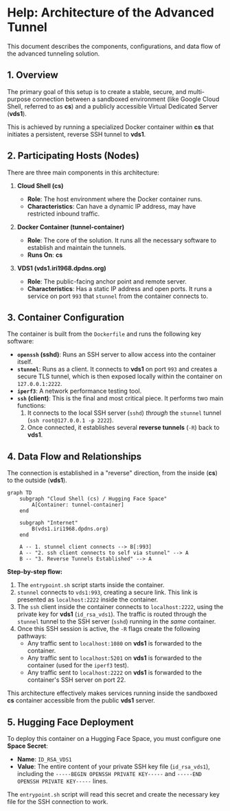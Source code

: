 # Help: Architecture of the Advanced Tunnel

This document describes the components, configurations, and data flow of the advanced tunneling solution.

## 1. Overview

The primary goal of this setup is to create a stable, secure, and multi-purpose connection between a sandboxed environment (like Google Cloud Shell, referred to as **cs**) and a publicly accessible Virtual Dedicated Server (**vds1**).

This is achieved by running a specialized Docker container within **cs** that initiates a persistent, reverse SSH tunnel to **vds1**.

## 2. Participating Hosts (Nodes)

There are three main components in this architecture:

1.  **Cloud Shell (cs)**
    *   **Role**: The host environment where the Docker container runs.
    *   **Characteristics**: Can have a dynamic IP address, may have restricted inbound traffic.

2.  **Docker Container (tunnel-container)**
    *   **Role**: The core of the solution. It runs all the necessary software to establish and maintain the tunnels.
    *   **Runs On**: **cs**

3.  **VDS1 (vds1.iri1968.dpdns.org)**
    *   **Role**: The public-facing anchor point and remote server.
    *   **Characteristics**: Has a static IP address and open ports. It runs a service on port `993` that `stunnel` from the container connects to.

## 3. Container Configuration

The container is built from the `Dockerfile` and runs the following key software:

*   **`openssh` (sshd)**: Runs an SSH server to allow access into the container itself.
*   **`stunnel`**: Runs as a client. It connects to **vds1** on port `993` and creates a secure TLS tunnel, which is then exposed locally within the container on `127.0.0.1:2222`.
*   **`iperf3`**: A network performance testing tool.
*   **`ssh` (client)**: This is the final and most critical piece. It performs two main functions:
    1.  It connects to the local SSH server (`sshd`) *through* the `stunnel` tunnel (`ssh root@127.0.0.1 -p 2222`).
    2.  Once connected, it establishes several **reverse tunnels** (`-R`) back to **vds1**.

## 4. Data Flow and Relationships

The connection is established in a "reverse" direction, from the inside (**cs**) to the outside (**vds1**).

```mermaid
graph TD
    subgraph "Cloud Shell (cs) / Hugging Face Space"
        A[Container: tunnel-container]
    end

    subgraph "Internet"
        B(vds1.iri1968.dpdns.org)
    end

    A -- 1. stunnel client connects --> B[:993]
    A -- "2. ssh client connects to self via stunnel" --> A
    B -- "3. Reverse Tunnels Established" --> A

```

**Step-by-step flow:**

1.  The `entrypoint.sh` script starts inside the container.
2.  `stunnel` connects to `vds1:993`, creating a secure link. This link is presented as `localhost:2222` inside the container.
3.  The `ssh` client inside the container connects to `localhost:2222`, using the private key for **vds1** (`id_rsa_vds1`). The traffic is routed through the `stunnel` tunnel to the SSH server (`sshd`) running in the *same* container.
4.  Once this SSH session is active, the `-R` flags create the following pathways:
    *   Any traffic sent to `localhost:1080` on **vds1** is forwarded to the container.
    *   Any traffic sent to `localhost:5201` on **vds1** is forwarded to the container (used for the `iperf3` test).
    *   Any traffic sent to `localhost:2222` on **vds1** is forwarded to the container's SSH server on port 22.

This architecture effectively makes services running inside the sandboxed **cs** container accessible from the public **vds1** server.

## 5. Hugging Face Deployment

To deploy this container on a Hugging Face Space, you must configure one **Space Secret**:

*   **Name**: `ID_RSA_VDS1`
*   **Value**: The entire content of your private SSH key file (`id_rsa_vds1`), including the `-----BEGIN OPENSSH PRIVATE KEY-----` and `-----END OPENSSH PRIVATE KEY-----` lines.

The `entrypoint.sh` script will read this secret and create the necessary key file for the SSH connection to work.